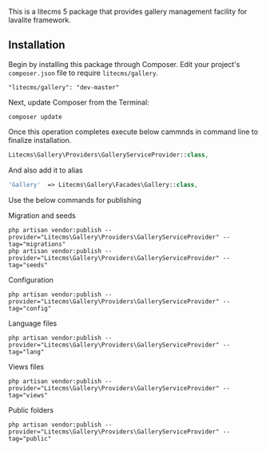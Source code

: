 This is a litecms 5 package that provides gallery management facility for lavalite framework.

## Installation

Begin by installing this package through Composer. Edit your project's `composer.json` file to require `litecms/gallery`.

    "litecms/gallery": "dev-master"

Next, update Composer from the Terminal:

    composer update

Once this operation completes execute below cammnds in command line to finalize installation.

```php
Litecms\Gallery\Providers\GalleryServiceProvider::class,

```

And also add it to alias

```php
'Gallery'  => Litecms\Gallery\Facades\Gallery::class,
```

Use the below commands for publishing

Migration and seeds

    php artisan vendor:publish --provider="Litecms\Gallery\Providers\GalleryServiceProvider" --tag="migrations"
    php artisan vendor:publish --provider="Litecms\Gallery\Providers\GalleryServiceProvider" --tag="seeds"

Configuration

    php artisan vendor:publish --provider="Litecms\Gallery\Providers\GalleryServiceProvider" --tag="config"

Language files

    php artisan vendor:publish --provider="Litecms\Gallery\Providers\GalleryServiceProvider" --tag="lang"

Views files

    php artisan vendor:publish --provider="Litecms\Gallery\Providers\GalleryServiceProvider" --tag="views"
    


Public folders

    php artisan vendor:publish --provider="Litecms\Gallery\Providers\GalleryServiceProvider" --tag="public"


